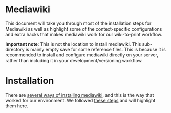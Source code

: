 # Mediawiki 

This document will take you through most of the installation steps for Mediawiki as well as highlight some of the context-specific configurations and extra hacks that makes mediawiki work for our wiki-to-print workflow.

**Important note**: This is not the location to install mediawiki. This sub-directory is mainly empty save for some reference files. This is because it is recommended to install and configure mediawiki directly on your server, rather than including it in your development/versioning workflow.

# Installation

There are [several ways of installing mediawiki](https://www.mediawiki.org/wiki/Manual:Installation_guide#Main-installation-guide), and this is the way that worked for our environment. We followed [these steps](https://www.mediawiki.org/wiki/Manual:Installing_MediaWiki) and will highlight them here.

